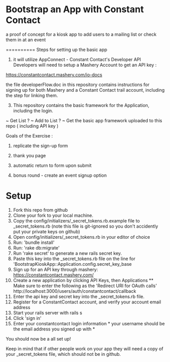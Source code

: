 Bootstrap an App with Constant Contact 
==========

a proof of concept for a kiosk app to add users to a mailing list or check them in at an event 

==========
Steps for setting up the basic app 

1) it will utilize AppConnect  - Constant Contact's Developer API
Developers will need to setup a Mashery Account to get an API key :

https://constantcontact.mashery.com/io-docs

the file developerFlow.doc in this repository contains instructions for signing up for both Mashery and a Constant Contact trail account, including the step for linking them.

3) This repository contains the basic framework for the Application, including the login.

~ Get List ?
~ Add to List ? 
~ Get the basic app framework uploaded to this repo ( including API key ) 

Goals of the Exercise : 

1) replicate the sign-up form 

2) thank you page 

3) automatic return to form upon submit 

4) bonus round - create an event signup option


# Setup

1. Fork this repo from github
2. Clone your fork to your local machine.
3. Copy the config/initializers/_secret_tokens.rb.example file to _secret_tokens.rb
 (note this file is git-ignored so you don't accidently put your private keys on github)
4. Open config/initializers/_secret_tokens.rb in your editor of choice
5. Run: 'bundle install'
6. Run: 'rake db:migrate'
7. Run 'rake secret' to generate a new rails secret key.
8. Paste this key into the _secret_tokens.rb file on the line for 'BootstrapKioskApp::Application.config.secret_key_base
9. Sign up for an API key through mashery:
https://constantcontact.mashery.com/
10. Create a new application by clicking API Keys, then Applications
 ** Make sure to enter the following as the 'Redirect URI for OAuth calls'
http://localhost:3000/users/auth/constantcontact/callback
11. Enter the api key and secret key into the _secret_tokens.rb file.
12. Register for a ConstantContact account, and verify your account email address
13. Start your rails server with rails s
14. Click 'sign in'
15. Enter your constantcontact login information * your username should be the email address you signed up with *

You should now be a all set up!

Keep in mind that if other people work on your app they will need a copy of your _secret_tokens file, which should not be in github.
